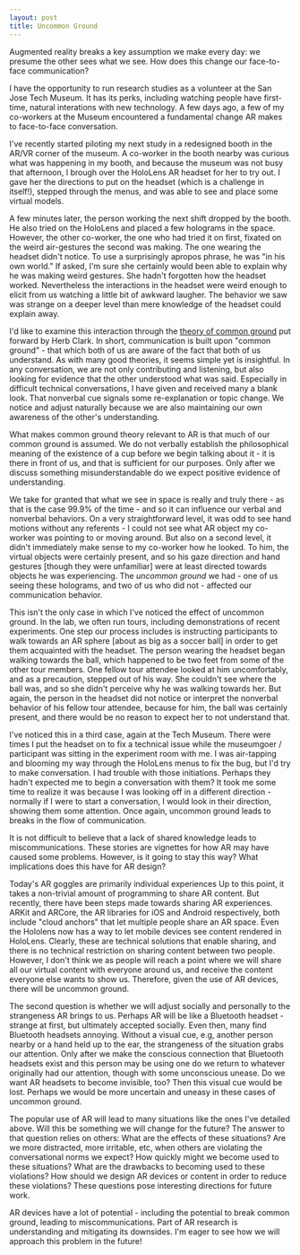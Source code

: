 ```yaml
---
layout: post
title: Uncommon Ground
---
```

Augmented reality breaks a key assumption we make every day: we presume the other sees what we see.
How does this change our face-to-face communication?

I have the opportunity to run research studies as a volunteer at the San Jose Tech Museum.
It has its perks, including watching people have first-time, natural interations with new technology.
A few days ago, a few of my co-workers at the Museum encountered a fundamental change AR makes to face-to-face conversation.

I've recently started piloting my next study in a redesigned booth in the AR/VR corner of the museum.
A co-worker in the booth nearby was curious what was happening in my booth, and because the museum was not busy that afternoon, I brough over the HoloLens AR headset for her to try out.
I gave her the directions to put on the headset (which is a challenge in itself!), stepped through the menus, and was able to see and place some virtual models.

A few minutes later, the person working the next shift dropped by the booth.
He also tried on the HoloLens and placed a few holograms in the space.
However, the other co-worker, the one who had tried it on first, fixated on the weird air-gestures the second was making.
The one wearing the headset didn't notice.
To use a surprisingly apropos phrase, he was "in his own world."
If asked, I'm sure she certainly would been able to explain why he was making weird gestures.
She hadn't forgotten how the headset worked.
Nevertheless the interactions in the headset were weird enough to elicit from us watching a little bit of awkward laugher.
The behavior we saw was strange on a deeper level than mere knowledge of the headset could explain away.

I'd like to examine this interaction through the [theory of common ground](http://www.psychology.sunysb.edu/sbrennan-/papers/old_clarkbrennan.pdf) put forward by Herb Clark.
In short, communication is built upon "common ground" - that which both of us are aware of the fact that both of us understand.
As with many good theories, it seems simple yet is insightful.
In any conversation, we are not only contributing and listening, but also looking for evidence that the other understood what was said.
Especially in difficult technical conversations, I have given and received many a blank look.
That nonverbal cue signals some re-explanation or topic change.
We notice and adjust naturally because we are also maintaining our own awareness of the other's understanding.

What makes common ground theory relevant to AR is that much of our common ground is assumed.
We do not verbally establish the philosophical meaning of the existence of a cup before we begin talking about it - it is there in front of us, and that is sufficient for our purposes.
Only after we discuss something misunderstandable do we expect positive evidence of understanding.

We take for granted that what we see in space is really and truly there - as that is the case 99.9% of the time - and so it can influence our verbal and nonverbal behaviors.
On a very straightforward level, it was odd to see hand motions without any referents - I could not see what AR object my co-worker was pointing to or moving around.
But also on a second level, it didn't immediately make sense to my co-worker how he looked.
To him, the virtual objects were certainly present, and so his gaze direction and hand gestures [though they were unfamiliar] were at least directed towards objects he was experiencing.
The *uncommon ground* we had - one of us seeing these holograms, and two of us who did not - affected our communication behavior.

This isn't the only case in which I've noticed the effect of uncommon ground.
In the lab, we often run tours, including demonstrations of recent experiments.
One step our process includes is instructing participants to walk towards an AR sphere [about as big as a soccer ball] in order to get them acquainted with the headset.
The person wearing the headset began walking towards the ball, which happened to be two feet from some of the other tour members.
One fellow tour attendee looked at him uncomfortably, and as a precaution, stepped out of his way.
She couldn't see where the ball was, and so she didn't perceive why he was walking towards her.
But again, the person in the headset did not notice or interpret the nonverbal behavior of his fellow tour attendee, because for him, the ball was certainly present, and there would be no reason to expect her to not understand that.

I've noticed this in a third case, again at the Tech Museum.
There were times I put the headset on to fix a technical issue while the museumgoer / participant was sitting in the experiment room with me.
I was air-tapping and blooming my way through the HoloLens menus to fix the bug, but I'd try to make conversation.
I had trouble with those initiations.
Perhaps they hadn't expected me to begin a conversation with them?
It took me some time to realize it was because I was looking off in a different direction - normally if I were to start a conversation, I would look in their direction, showing them some attention.
Once again, uncommon ground leads to breaks in the flow of communication.

It is not difficult to believe that a lack of shared knowledge leads to miscommunications.
These stories are vignettes for how AR may have caused some problems.
However, is it going to stay this way? What implications does this have for AR design?

Today's AR goggles are primarily individual experiences
Up to this point, it takes a non-trivial amount of programming to share AR content.
But recently, there have been steps made towards sharing AR experiences.
ARKit and ARCore, the AR libraries for iOS and Android respectively, both include "cloud anchors" that let multiple people share an AR space.
Even the Hololens now has a way to let mobile devices see content rendered in HoloLens.
Clearly, these are technical solutions that enable sharing, and there is no technical restriction on sharing content between two people.
However, I don't think we as people will reach a point where we will share all our virtual content with everyone around us, and receive the content everyone else wants to show us.
Therefore, given the use of AR devices, there will be uncommon ground.

The second question is whether we will adjust socially and personally to the strangeness AR brings to us.
Perhaps AR will be like a Bluetooth headset - strange at first, but ultimately accepted socially.
Even then, many find Bluetooth headsets annoying.
Without a visual cue, e.g, another person nearby or a hand held up to the ear, the strangeness of the situation grabs our attention.
Only after we make the conscious connection that Bluetooth headsets exist and this person may be using one do we return to whatever originally had our attention, though with some unconscious unease.
Do we want AR headsets to become invisible, too? Then this visual cue would be lost.
Perhaps we would be more uncertain and uneasy in these cases of uncommon ground.

The popular use of AR will lead to many situations like the ones I've detailed above.
Will this be something we will change for the future?
The answer to that question relies on others:
What are the effects of these situations? 
Are we more distracted, more irritable, etc, when others are violating the conversational norms we expect?
How quickly might we become used to these situations? What are the drawbacks to becoming used to these violations?
How should we design AR devices or content in order to reduce these violations?
These questions pose interesting directions for future work.

AR devices have a lot of potential - including the potential to break common ground, leading to miscommunications.
Part of AR research is understanding and mitigating its downsides.
I'm eager to see how we will approach this problem in the future!


